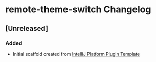 <!-- Keep a Changelog guide -> https://keepachangelog.com -->

# remote-theme-switch Changelog

## [Unreleased]
### Added
- Initial scaffold created from [IntelliJ Platform Plugin Template](https://github.com/JetBrains/intellij-platform-plugin-template)
